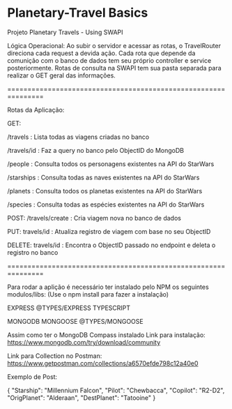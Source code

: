 # Planetary-Travel Basics

Projeto Planetary Travels - Using SWAPI

Lógica Operacional:
Ao subir o servidor e acessar as rotas, o TravelRouter direciona cada request a devida ação.
Cada rota que depende da comunição com o banco de dados tem seu próprio controller e service posteriormente.
Rotas de consulta na SWAPI tem sua pasta separada para realizar o GET geral das informações.

===============================================================

Rotas da Aplicação:

GET:

/travels : Lista todas as viagens criadas no banco

/travels/id : Faz a query no banco pelo ObjectID do MongoDB

/people : Consulta todos os personagens existentes na API do StarWars

/starships : Consulta todas as naves existentes na API do StarWars

/planets : Consulta todos os planetas existentes na API do StarWars

/species : Consulta todas as espécies existentes na API do StarWars

POST:
/travels/create : Cria viagem nova no banco de dados

PUT:
travels/id : Atualiza registro de viagem com base no seu ObjectID

DELETE:
travels/id : Encontra o ObjectID passado no endpoint e deleta o registro no banco

===============================================================

Para rodar a aplição é necessário ter instalado pelo NPM os seguintes modulos/libs:
(Use o npm install para fazer a instalação)

EXPRESS
@TYPES/EXPRESS
TYPESCRIPT

MONGODB
MONGOOSE
@TYPES/MONGOOSE

Assim como ter o MongoDB Compass instalado
Link para instalação: https://www.mongodb.com/try/download/community

Link para Collection no Postman:
https://www.getpostman.com/collections/a6570efde798c12a40e0

Exemplo de Post:

{
"Starship": "Millennium Falcon",
"Pilot": "Chewbacca",
"Copilot": "R2-D2",
"OrigPlanet": "Alderaan",
"DestPlanet": "Tatooine"
}
